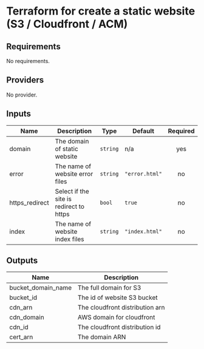 # Terraform for create a static website (S3 / Cloudfront / ACM)

<!-- BEGINNING OF PRE-COMMIT-TERRAFORM DOCS HOOK -->
## Requirements

No requirements.

## Providers

No provider.

## Inputs

| Name | Description | Type | Default | Required |
|------|-------------|------|---------|:--------:|
| domain | The domain of static website | `string` | n/a | yes |
| error | The name of website error files | `string` | `"error.html"` | no |
| https\_redirect | Select if the site is redirect to https | `bool` | `true` | no |
| index | The name of website index files | `string` | `"index.html"` | no |

## Outputs

| Name | Description |
|------|-------------|
| bucket\_domain\_name | The full domain for S3 |
| bucket\_id | The id of website S3 bucket |
| cdn\_arn | The cloudfront distribution arn |
| cdn\_domain | AWS domain for cloudfront |
| cdn\_id | The cloudfront distribution id |
| cert\_arn | The domain ARN |

<!-- END OF PRE-COMMIT-TERRAFORM DOCS HOOK -->
